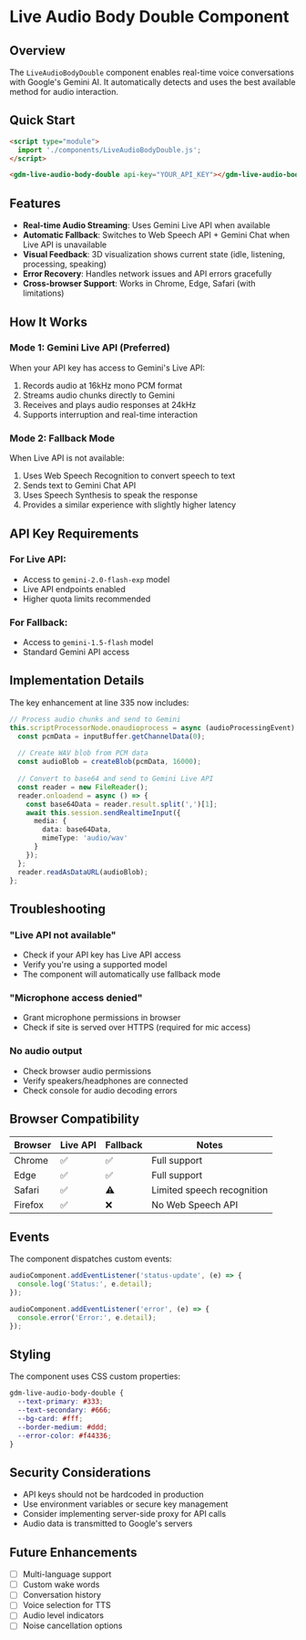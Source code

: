# Live Audio Body Double Component

## Overview

The `LiveAudioBodyDouble` component enables real-time voice conversations with Google's Gemini AI. It automatically detects and uses the best available method for audio interaction.

## Quick Start

```html
<script type="module">
  import './components/LiveAudioBodyDouble.js';
</script>

<gdm-live-audio-body-double api-key="YOUR_API_KEY"></gdm-live-audio-body-double>
```

## Features

- **Real-time Audio Streaming**: Uses Gemini Live API when available
- **Automatic Fallback**: Switches to Web Speech API + Gemini Chat when Live API is unavailable
- **Visual Feedback**: 3D visualization shows current state (idle, listening, processing, speaking)
- **Error Recovery**: Handles network issues and API errors gracefully
- **Cross-browser Support**: Works in Chrome, Edge, Safari (with limitations)

## How It Works

### Mode 1: Gemini Live API (Preferred)
When your API key has access to Gemini's Live API:
1. Records audio at 16kHz mono PCM format
2. Streams audio chunks directly to Gemini
3. Receives and plays audio responses at 24kHz
4. Supports interruption and real-time interaction

### Mode 2: Fallback Mode
When Live API is not available:
1. Uses Web Speech Recognition to convert speech to text
2. Sends text to Gemini Chat API
3. Uses Speech Synthesis to speak the response
4. Provides a similar experience with slightly higher latency

## API Key Requirements

### For Live API:
- Access to `gemini-2.0-flash-exp` model
- Live API endpoints enabled
- Higher quota limits recommended

### For Fallback:
- Access to `gemini-1.5-flash` model
- Standard Gemini API access

## Implementation Details

The key enhancement at line 335 now includes:

```typescript
// Process audio chunks and send to Gemini
this.scriptProcessorNode.onaudioprocess = async (audioProcessingEvent) => {
  const pcmData = inputBuffer.getChannelData(0);
  
  // Create WAV blob from PCM data
  const audioBlob = createBlob(pcmData, 16000);
  
  // Convert to base64 and send to Gemini Live API
  const reader = new FileReader();
  reader.onloadend = async () => {
    const base64Data = reader.result.split(',')[1];
    await this.session.sendRealtimeInput({
      media: {
        data: base64Data,
        mimeType: 'audio/wav'
      }
    });
  };
  reader.readAsDataURL(audioBlob);
};
```

## Troubleshooting

### "Live API not available"
- Check if your API key has Live API access
- Verify you're using a supported model
- The component will automatically use fallback mode

### "Microphone access denied"
- Grant microphone permissions in browser
- Check if site is served over HTTPS (required for mic access)

### No audio output
- Check browser audio permissions
- Verify speakers/headphones are connected
- Check console for audio decoding errors

## Browser Compatibility

| Browser | Live API | Fallback | Notes |
|---------|----------|----------|-------|
| Chrome  | ✅ | ✅ | Full support |
| Edge    | ✅ | ✅ | Full support |
| Safari  | ✅ | ⚠️  | Limited speech recognition |
| Firefox | ✅ | ❌ | No Web Speech API |

## Events

The component dispatches custom events:

```javascript
audioComponent.addEventListener('status-update', (e) => {
  console.log('Status:', e.detail);
});

audioComponent.addEventListener('error', (e) => {
  console.error('Error:', e.detail);
});
```

## Styling

The component uses CSS custom properties:

```css
gdm-live-audio-body-double {
  --text-primary: #333;
  --text-secondary: #666;
  --bg-card: #fff;
  --border-medium: #ddd;
  --error-color: #f44336;
}
```

## Security Considerations

- API keys should not be hardcoded in production
- Use environment variables or secure key management
- Consider implementing server-side proxy for API calls
- Audio data is transmitted to Google's servers

## Future Enhancements

- [ ] Multi-language support
- [ ] Custom wake words
- [ ] Conversation history
- [ ] Voice selection for TTS
- [ ] Audio level indicators
- [ ] Noise cancellation options
